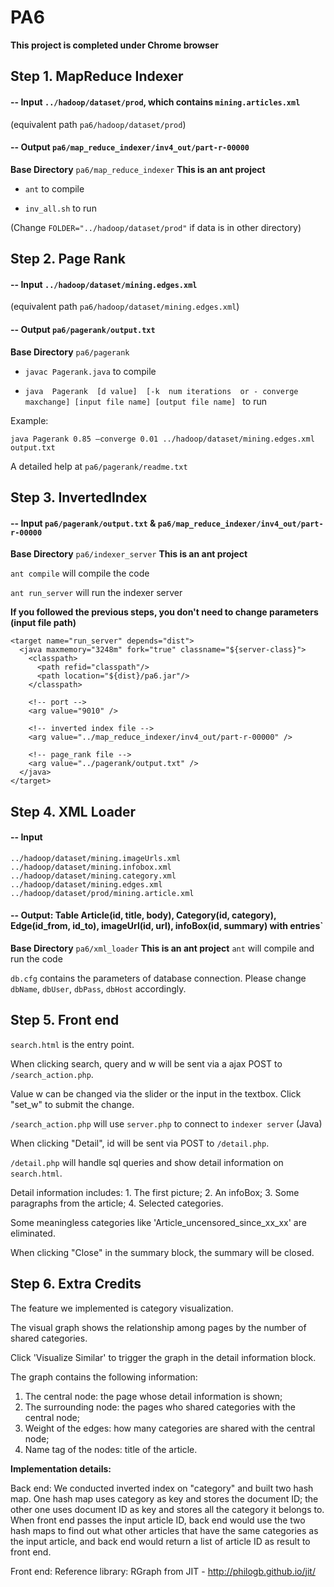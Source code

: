PA6 
===

**This project is completed under Chrome browser**

Step 1. MapReduce Indexer 
----------------------

#### -- Input `../hadoop/dataset/prod`, which contains `mining.articles.xml` 
(equivalent path `pa6/hadoop/dataset/prod`)

####  -- Output `pa6/map_reduce_indexer/inv4_out/part-r-00000`

**Base Directory** `pa6/map_reduce_indexer` **This is an ant project**

* `ant` to compile

* `inv_all.sh` to run

(Change `FOLDER="../hadoop/dataset/prod"` if data is in other directory) 



Step 2. Page Rank 
----------------------

#### -- Input `../hadoop/dataset/mining.edges.xml`
(equivalent path `pa6/hadoop/dataset/mining.edges.xml`)


#### -- Output `pa6/pagerank/output.txt`

**Base Directory** `pa6/pagerank`

* `javac Pagerank.java` to compile

* `java  Pagerank  [d value]  [-k  num iterations  or - converge maxchange] [input file name] [output file name] ` to run

Example:
```
java Pagerank 0.85 –converge 0.01 ../hadoop/dataset/mining.edges.xml output.txt
```

A detailed help at `pa6/pagerank/readme.txt`



Step 3. InvertedIndex 
----------------------

#### -- Input `pa6/pagerank/output.txt` & `pa6/map_reduce_indexer/inv4_out/part-r-00000`


**Base Directory** `pa6/indexer_server` **This is an ant project**

`ant compile` will compile the code

`ant run_server` will run the indexer server

**If you followed the previous steps, you don't need to change parameters (input file path)**

```
<target name="run_server" depends="dist">
  <java maxmemory="3248m" fork="true" classname="${server-class}">
    <classpath>
      <path refid="classpath"/>
      <path location="${dist}/pa6.jar"/>
    </classpath>

    <!-- port -->
    <arg value="9010" /> 

    <!-- inverted index file -->
    <arg value="../map_reduce_indexer/inv4_out/part-r-00000" />

    <!-- page_rank file -->
    <arg value="../pagerank/output.txt" />
  </java>
</target>
```


Step 4. XML Loader
--------------------

#### -- Input 
```
../hadoop/dataset/mining.imageUrls.xml
../hadoop/dataset/mining.infobox.xml
../hadoop/dataset/mining.category.xml
../hadoop/dataset/mining.edges.xml
../hadoop/dataset/prod/mining.article.xml
```

#### -- Output: Table Article(id, title, body), Category(id, category), Edge(id_from, id_to), imageUrl(id, url), infoBox(id, summary) with entries`

**Base Directory**  `pa6/xml_loader` **This is an ant project**
`ant` will compile and run the code

`db.cfg` contains the parameters of database connection.
Please change `dbName`, `dbUser`, `dbPass`, `dbHost` accordingly.



Step 5. Front end
------------------

`search.html` is the entry point.


When clicking search, query and w will be sent via a ajax POST to `/search_action.php`.

Value w can be changed via the slider or the input in the textbox. Click "set_w" to submit the change.

`/search_action.php` will use `server.php` to connect to `indexer server` (Java)


When clicking "Detail", id will be sent via POST to `/detail.php`.

`/detail.php` will handle sql queries and show detail information on `search.html`.

Detail information includes: 1. The first picture; 2. An infoBox; 3. Some paragraphs from the article; 4. Selected categories.

Some meaningless categories like 'Article_uncensored_since_xx_xx' are eliminated.


When clicking "Close" in the summary block, the summary will be closed. 


Step 6. Extra Credits
------------------------------

The feature we implemented is category visualization. 

The visual graph shows the relationship among pages by the number of shared categories.

Click 'Visualize Similar' to trigger the graph in the detail information block.

The graph contains the following information:
   1. The central node: the page whose detail information is shown;
   2. The surrounding node: the pages who shared categories with the central node;
   3. Weight of the edges: how many categories are shared with the central node;
   4. Name tag of the nodes: title of the article.

**Implementation details:**

Back end:
We conducted inverted index on "category" and built two hash map. One hash map uses category as key and stores the document ID; the other one uses document ID as key and stores all the category it belongs to. When front end passes the input article ID, back end would use the two hash maps to find out what other articles that have the same categories as the input article, and back end would return a list of article ID as result to front end.

Front end: 
  Reference library: RGraph from JIT - http://philogb.github.io/jit/


